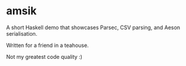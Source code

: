 # amsik

A short Haskell demo that showcases Parsec, CSV parsing, and Aeson serialisation.

Written for a friend in a teahouse.

Not my greatest code quality :)

